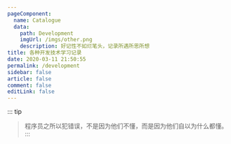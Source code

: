 ```yaml
---
pageComponent: 
  name: Catalogue
  data: 
    path: Development
    imgUrl: /imgs/other.png
    description: 好记性不如烂笔头，记录所遇所思所想
title: 各种开发技术学习记录
date: 2020-03-11 21:50:55
permalink: /development
sidebar: false
article: false
comment: false
editLink: false
---
```

::: tip
> 程序员之所以犯错误，不是因为他们不懂，而是因为他们自以为什么都懂。
:::